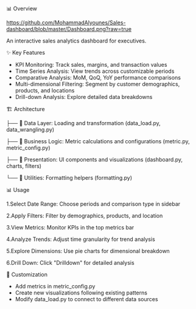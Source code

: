 📊 Overview

https://github.com/MohammadAlyounes/Sales-dashboard/blob/master/Dashboard.png?raw=true

An interactive sales analytics dashboard for executives.

✨ Key Features

* KPI Monitoring: Track sales, margins, and transaction values
* Time Series Analysis: View trends across customizable periods
* Comparative Analysis: MoM, QoQ, YoY performance comparisons
* Multi-dimensional Filtering: Segment by customer demographics, products, and locations
* Drill-down Analysis: Explore detailed data breakdowns

🏗️ Architecture

├── 📂 Data Layer: Loading and transformation (data_load.py, data_wrangling.py)

├── 📂 Business Logic: Metric calculations and configurations (metric.py, metric_config.py)

├── 📂 Presentation: UI components and visualizations (dashboard.py, charts, filters)

└── 📂 Utilities: Formatting helpers (formatting.py)

📊 Usage

1.Select Date Range: Choose periods and comparison type in sidebar

2.Apply Filters: Filter by demographics, products, and location

3.View Metrics: Monitor KPIs in the top metrics bar

4.Analyze Trends: Adjust time granularity for trend analysis

5.Explore Dimensions: Use pie charts for dimensional breakdown

6.Drill Down: Click "Drilldown" for detailed analysis

🔧 Customization

* Add metrics in metric_config.py
* Create new visualizations following existing patterns
* Modify data_load.py to connect to different data sources
